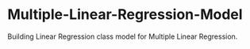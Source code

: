 # Multiple-Linear-Regression-Model
Building Linear Regression class model for Multiple Linear Regression.
